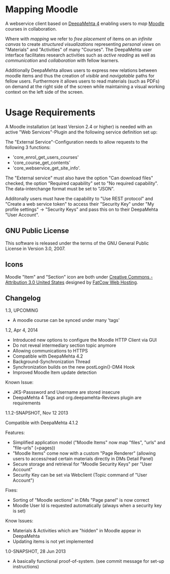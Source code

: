 
# Mapping Moodle

A webservice client based on [DeepaMehta 4](https://www.deepamehta.de/) enabling users to *map* [Moodle](http://download.moodle.org/) courses in collaboration.

Where with *mapping* we refer to *free placement* of items on an *infinite canvas* to create *structured visualizations* representing *personal views* on "Materials" and "Activities" of many "Courses". The DeepaMehta user interface facilitates research activities such as *active reading* as well as *communication* and *collaboration* with fellow learners.

Additionally DeepaMehta allows users to express new relations between moodle items and thus the creation of *visible* and *navigatable* paths for fellow users. Furthermore it allows users to read materials (such as PDFs) on demand at the right side of the screen while maintaining a visual working context on the left side of the screen.


# Usage Requirements

A Moodle installation (at least Version 2.4 or higher) is needed with an active "Web Services"-Plugin and the following service definition set up:

The "External Service"-Configuration needs to allow requests to the following 3 functions: 

* 'core_enrol_get_users_courses'
* 'core_course_get_contents'
* 'core_webservice_get_site_info'. 

The "External service" must also have the option "Can download files" checked, the option "Required capability" set to "No required capability". The data-interchange format must be set to "JSON".

Additonally users must have the capability to "Use REST protocol" and "Create a web service token" to access their "Security Key" under "My profile settings" -> "Security Keys" and pass this on to their DeepaMehta "User Account".


## GNU Public License

This software is released under the terms of the GNU General Public License in Version 3.0, 2007.

## Icons

Moodle "Item" and "Section" icon are both under [Creative Commons - Attribution 3.0 United States](http://creativecommons.org/licenses/by/3.0/us/) designed by [FatCow Web Hosting](http://www.fatcow.com/).

## Changelog

1.3, UPCOMING

- A moodle course can be synced under many 'tags'

1.2, Apr 4, 2014

- Introduced new options to configure the Moodle HTTP Client via GUI
- Do not reveal intermediary section topic anymore
- Allowing communications to HTTPS
- Compatible with DeepaMehta 4.2
- Background-Synchronization Thread
- Synchronization builds on the new postLogin()-DM4 Hook
- Improved Moodle Item update detection

Known Issue:
- JKS-Passsword and Username are stored insecure
- DeepaMehta 4 Tags and org.deepamehta-Reviews plugin are requirements

1.1.2-SNAPSHOT, Nov 12 2013

Compatible with DeepaMehta 4.1.2

Features:
- Simplified application model
  ("Moodle Items" now map "files", "urls" and "file-urls" (=pages))
- "Moodle Items" come now with a custom "Page Renderer" 
  (allowing users to access/read certain materials directly in DMs Detail Panel)
- Secure storage and retrieval for "Moodle Security Keys" per "User Account"
- Security Key can be set via Webclient (Topic command of "User Account")

Fixes:
- Sorting of "Moodle sections" in DMs "Page panel" is now correct
- Moodle User Id is requested automatically (always when a security key is set)

Know Issues:
- Materials & Activities which are "hidden" in Moodle appear in DeepaMehta
- Updating items is not yet implemented


1.0-SNAPSHOT, 28 Jun 2013

- A basically functional proof-of-system. 
  (see commit message for set-up instructions)

